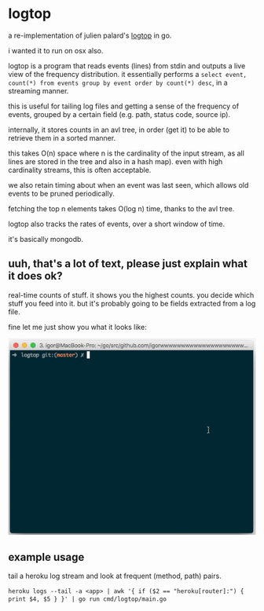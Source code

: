 # logtop

a re-implementation of julien palard's [logtop](https://github.com/JulienPalard/logtop) in go.

i wanted it to run on osx also.

logtop is a program that reads events (lines) from stdin and outputs a live view of the frequency distribution. it essentially performs a `select event, count(*) from events group by event order by count(*) desc`, in a streaming manner.

this is useful for tailing log files and getting a sense of the frequency of events, grouped by a certain field (e.g. path, status code, source ip).

internally, it stores counts in an avl tree, in order (get it) to be able to retrieve them in a sorted manner.

this takes O(n) space where n is the cardinality of the input stream, as all lines are stored in the tree and also in a hash map). even with high cardinality streams, this is often acceptable.

we also retain timing about when an event was last seen, which allows old events to be pruned periodically.

fetching the top n elements takes O(log n) time, thanks to the avl tree.

logtop also tracks the rates of events, over a short window of time.

it's basically mongodb.

## uuh, that's a lot of text, please just explain what it does ok?

real-time counts of stuff. it shows you the highest counts. you decide which stuff you feed into it. but it's probably going to be fields extracted from a log file.

fine let me just show you what it looks like:

![animated gif showing the tool in action](demo.gif)

## example usage

tail a heroku log stream and look at frequent (method, path) pairs.

```
heroku logs --tail -a <app> | awk '{ if ($2 == "heroku[router]:") { print $4, $5 } }' | go run cmd/logtop/main.go
```
